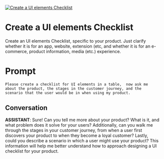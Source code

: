 
[![Create a UI elements Checklist](https://flow-prompt-covers.s3.us-west-1.amazonaws.com/icon/futuristic/futu_5.png)]()
# Create a UI elements Checklist 
Create an UI elements Checklist, specific to your product.  Just clarify whether it is for an app, website, extension (etc, and whether it is for an e-commerce, product information, media (etc.) experience.

# Prompt

```
Please create a checklist for UI elements in a table,  now ask me about the product, the stages in the customer journey, and the scenario that the user would be in when using my product.
```

## Conversation

**ASSISTANT**: Sure! Can you tell me more about your product? What is it, and what problem does it solve for your users? Additionally, can you walk me through the stages in your customer journey, from when a user first discovers your product to when they become a loyal customer? Lastly, could you describe a scenario in which a user might use your product? This information will help me better understand how to approach designing a UI checklist for your product.


